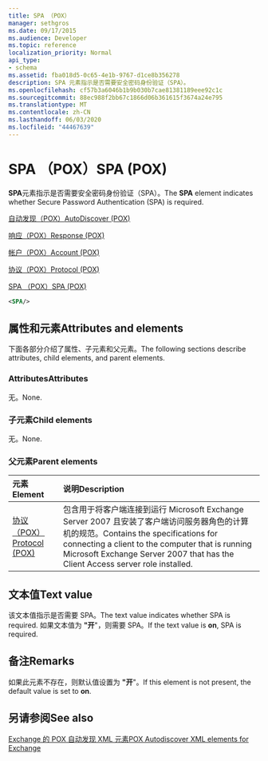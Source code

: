 ```yaml
---
title: SPA （POX）
manager: sethgros
ms.date: 09/17/2015
ms.audience: Developer
ms.topic: reference
localization_priority: Normal
api_type:
- schema
ms.assetid: fba018d5-0c65-4e1b-9767-d1ce8b356278
description: SPA 元素指示是否需要安全密码身份验证（SPA）。
ms.openlocfilehash: cf57b3a6046b1b9b030b7cae81381189eee92c1c
ms.sourcegitcommit: 88ec988f2bb67c1866d06b361615f3674a24e795
ms.translationtype: MT
ms.contentlocale: zh-CN
ms.lasthandoff: 06/03/2020
ms.locfileid: "44467639"
---
```

# <a name="spa-pox"></a><span data-ttu-id="d9154-103">SPA （POX）</span><span class="sxs-lookup"><span data-stu-id="d9154-103">SPA (POX)</span></span>

<span data-ttu-id="d9154-104">**SPA**元素指示是否需要安全密码身份验证（SPA）。</span><span class="sxs-lookup"><span data-stu-id="d9154-104">The **SPA** element indicates whether Secure Password Authentication (SPA) is required.</span></span> 
  
[<span data-ttu-id="d9154-105">自动发现（POX）</span><span class="sxs-lookup"><span data-stu-id="d9154-105">AutoDiscover (POX)</span></span>](autodiscover-pox.md)
  
[<span data-ttu-id="d9154-106">响应（POX）</span><span class="sxs-lookup"><span data-stu-id="d9154-106">Response (POX)</span></span>](response-pox.md)
  
[<span data-ttu-id="d9154-107">帐户（POX）</span><span class="sxs-lookup"><span data-stu-id="d9154-107">Account (POX)</span></span>](account-pox.md)
  
[<span data-ttu-id="d9154-108">协议（POX）</span><span class="sxs-lookup"><span data-stu-id="d9154-108">Protocol (POX)</span></span>](protocol-pox.md)
  
[<span data-ttu-id="d9154-109">SPA （POX）</span><span class="sxs-lookup"><span data-stu-id="d9154-109">SPA (POX)</span></span>](spa-pox.md)
  
```xml
<SPA/>
```

## <a name="attributes-and-elements"></a><span data-ttu-id="d9154-110">属性和元素</span><span class="sxs-lookup"><span data-stu-id="d9154-110">Attributes and elements</span></span>

<span data-ttu-id="d9154-111">下面各部分介绍了属性、子元素和父元素。</span><span class="sxs-lookup"><span data-stu-id="d9154-111">The following sections describe attributes, child elements, and parent elements.</span></span>
  
### <a name="attributes"></a><span data-ttu-id="d9154-112">Attributes</span><span class="sxs-lookup"><span data-stu-id="d9154-112">Attributes</span></span>

<span data-ttu-id="d9154-113">无。</span><span class="sxs-lookup"><span data-stu-id="d9154-113">None.</span></span>
  
### <a name="child-elements"></a><span data-ttu-id="d9154-114">子元素</span><span class="sxs-lookup"><span data-stu-id="d9154-114">Child elements</span></span>

<span data-ttu-id="d9154-115">无。</span><span class="sxs-lookup"><span data-stu-id="d9154-115">None.</span></span>
  
### <a name="parent-elements"></a><span data-ttu-id="d9154-116">父元素</span><span class="sxs-lookup"><span data-stu-id="d9154-116">Parent elements</span></span>

|<span data-ttu-id="d9154-117">**元素**</span><span class="sxs-lookup"><span data-stu-id="d9154-117">**Element**</span></span>|<span data-ttu-id="d9154-118">**说明**</span><span class="sxs-lookup"><span data-stu-id="d9154-118">**Description**</span></span>|
|:-----|:-----|
|[<span data-ttu-id="d9154-119">协议（POX）</span><span class="sxs-lookup"><span data-stu-id="d9154-119">Protocol (POX)</span></span>](protocol-pox.md) <br/> |<span data-ttu-id="d9154-120">包含用于将客户端连接到运行 Microsoft Exchange Server 2007 且安装了客户端访问服务器角色的计算机的规范。</span><span class="sxs-lookup"><span data-stu-id="d9154-120">Contains the specifications for connecting a client to the computer that is running Microsoft Exchange Server 2007 that has the Client Access server role installed.</span></span>  <br/> |
   
## <a name="text-value"></a><span data-ttu-id="d9154-121">文本值</span><span class="sxs-lookup"><span data-stu-id="d9154-121">Text value</span></span>

<span data-ttu-id="d9154-122">该文本值指示是否需要 SPA。</span><span class="sxs-lookup"><span data-stu-id="d9154-122">The text value indicates whether SPA is required.</span></span> <span data-ttu-id="d9154-123">如果文本值为 **"开**"，则需要 SPA。</span><span class="sxs-lookup"><span data-stu-id="d9154-123">If the text value is **on**, SPA is required.</span></span>
  
## <a name="remarks"></a><span data-ttu-id="d9154-124">备注</span><span class="sxs-lookup"><span data-stu-id="d9154-124">Remarks</span></span>

<span data-ttu-id="d9154-125">如果此元素不存在，则默认值设置为 **"开**"。</span><span class="sxs-lookup"><span data-stu-id="d9154-125">If this element is not present, the default value is set to **on**.</span></span>
  
## <a name="see-also"></a><span data-ttu-id="d9154-126">另请参阅</span><span class="sxs-lookup"><span data-stu-id="d9154-126">See also</span></span>



[<span data-ttu-id="d9154-127">Exchange 的 POX 自动发现 XML 元素</span><span class="sxs-lookup"><span data-stu-id="d9154-127">POX Autodiscover XML elements for Exchange</span></span>](pox-autodiscover-xml-elements-for-exchange.md)

